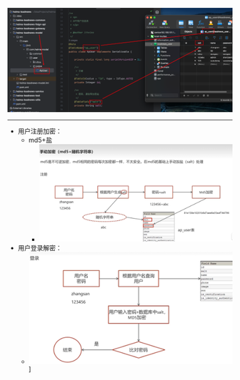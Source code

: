 
![Pasted image 20231104134331](BEFORE/附件/Pasted%20image%2020231104134331.png)

-------
- 用户注册加密：
	- md5+盐
		- ![Pasted image 20231104134628](BEFORE/附件/Pasted%20image%2020231104134628.png)
- 用户登录解密：
	- ![Pasted image 20231104134818](BEFORE/附件/Pasted%20image%2020231104134818.png)]